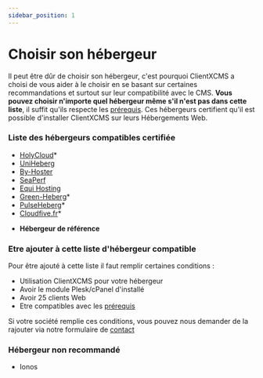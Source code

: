 ```yaml
---
sidebar_position: 1
---
```


# Choisir son hébergeur
Il peut être dûr de choisir son hébergeur, c'est pourquoi ClientXCMS a choisi de vous aider à le choisir en se basant sur certaines recommandations et surtout sur leur compatibilité avec le CMS.
**Vous pouvez choisir n'importe quel hébergeur même s'il n'est pas dans cette liste**, il suffit qu'ils respecte les [prérequis](./requis.md).
Ces hébergeurs certifient qu'il est possible d'installer ClientXCMS sur leurs Hébergements Web.

### Liste des hébergeurs compatibles certifiée

- [HolyCloud](https://holycloud.fr)*
- [UniHeberg](https://uniheberg.fr)
- [By-Hoster](https://by-hoster.fr)
- [SeaPerf](https://seaperf.com)
- [Equi Hosting](https://equi-hosting.fr)
- [Green-Heberg](https://green-heberg.fr/)*
- [PulseHeberg](https://pulseheberg.com)*
- [Cloudfive.fr](https://cloudfive.fr/)*

* **Hébergeur de référence**

### Etre ajouter à cette liste d'hébergeur compatible

Pour être ajouté à cette liste il faut remplir certaines conditions :

- Utilisation ClientXCMS pour votre hébergeur
- Avoir le module Plesk/cPanel d'installé
- Avoir 25 clients Web
- Etre compatibles avec les [prérequis](./requis.md)

Si votre société remplie ces conditions, vous pouvez nous demander de la rajouter via notre formulaire de [contact](mailto:contact@clientxcms.com)

### Hébergeur non recommandé
- Ionos